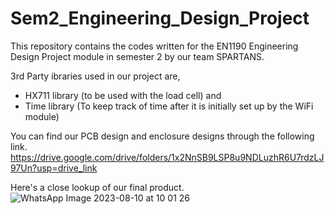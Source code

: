 # Sem2_Engineering_Design_Project
This repository contains the codes written for the EN1190 Engineering Design Project module in semester 2 by our team SPARTANS.

3rd Party ibraries used in our project are,
  * HX711 library (to be used with the load cell) and
  * Time library (To keep track of time after it is initially set up by the WiFi module)

You can find our PCB design and enclosure designs through the following link.
https://drive.google.com/drive/folders/1x2NnSB9LSP8u9NDLuzhR6U7rdzLJ97Un?usp=drive_link

Here's a close lookup of our final product. 
![WhatsApp Image 2023-08-10 at 10 01 26](https://github.com/yaseemarusiru/Sem2_Engineering_Design_Project/assets/112842373/f6756b88-0b7a-483d-b5db-71f485421784)
